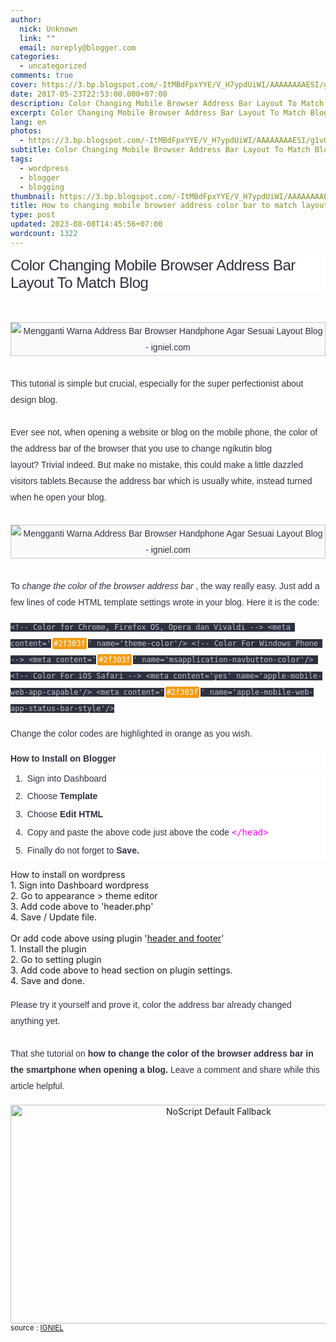 ```yaml
---
author:
  nick: Unknown
  link: ""
  email: noreply@blogger.com
categories:
  - uncategorized
comments: true
cover: https://3.bp.blogspot.com/-ItMBdFpxYYE/V_H7ypdUiWI/AAAAAAAAESI/g1v0CDfhJR4-4PAqBUijaH0erCXuOmuNQCLcB/s550/Mengganti%2BWarna%2BAddress%2BBar%2BBrowser%2BHandphone%2BAgar%2BSesuai%2BLayout%2BBlog%2B01.jpg
date: 2017-05-23T22:53:00.000+07:00
description: Color Changing Mobile Browser Address Bar Layout To Match Blog
excerpt: Color Changing Mobile Browser Address Bar Layout To Match Blog
lang: en
photos:
  - https://3.bp.blogspot.com/-ItMBdFpxYYE/V_H7ypdUiWI/AAAAAAAAESI/g1v0CDfhJR4-4PAqBUijaH0erCXuOmuNQCLcB/s550/Mengganti%2BWarna%2BAddress%2BBar%2BBrowser%2BHandphone%2BAgar%2BSesuai%2BLayout%2BBlog%2B01.jpg
subtitle: Color Changing Mobile Browser Address Bar Layout To Match Blog
tags:
  - wordpress
  - blogger
  - blogging
thumbnail: https://3.bp.blogspot.com/-ItMBdFpxYYE/V_H7ypdUiWI/AAAAAAAAESI/g1v0CDfhJR4-4PAqBUijaH0erCXuOmuNQCLcB/s550/Mengganti%2BWarna%2BAddress%2BBar%2BBrowser%2BHandphone%2BAgar%2BSesuai%2BLayout%2BBlog%2B01.jpg
title: How to changing mobile browser address color bar to match layout blog
type: post
updated: 2023-08-08T14:45:56+07:00
wordcount: 1322
---
```


<h2 style="background-color: white; border: 0px; box-sizing: border-box; color: #2f303f; font-family: Tahoma, sans-serif; font-size: 24px; font-stretch: inherit; font-weight: normal; letter-spacing: -0.5px; line-height: initial; margin: 0px 0px 10px; padding: 0px; vertical-align: baseline;"><span class="notranslate" style="border: 0px; box-sizing: border-box; font-family: inherit; font-size: inherit; font-stretch: inherit; font-style: inherit; font-variant: inherit; font-weight: inherit; line-height: inherit; margin: 0px; padding: 0px; vertical-align: baseline;">Color Changing Mobile Browser Address Bar Layout To Match Blog</span></h2><div><span class="notranslate" style="border: 0px; box-sizing: border-box; font-family: inherit; font-size: inherit; font-stretch: inherit; font-style: inherit; font-variant: inherit; font-weight: inherit; line-height: inherit; margin: 0px; padding: 0px; vertical-align: baseline;"><br></span></div><div><span class="notranslate" style="border: 0px; box-sizing: border-box; font-family: inherit; font-size: inherit; font-stretch: inherit; font-variant: inherit; font-weight: inherit; line-height: inherit; margin: 0px; padding: 0px; vertical-align: baseline;"></span><br><center style="background-color: white; border-image-outset: initial; border-image-repeat: initial; border-image-slice: initial; border-image-source: initial; border-image-width: initial; border: 0px; box-sizing: border-box; color: #2f303f; font-family: Arial, sans-serif; font-size: 14px; font-stretch: inherit; font-style: inherit; line-height: 26px; margin: 0px; padding: 0px; vertical-align: baseline;"><span class="notranslate" style="border: 0px; box-sizing: border-box; font-family: inherit; font-size: inherit; font-stretch: inherit; font-variant: inherit; font-weight: inherit; line-height: inherit; margin: 0px; padding: 0px; vertical-align: baseline;"><img alt="Mengganti Warna Address Bar Browser Handphone Agar Sesuai Layout Blog - igniel.com" border="0" src="https://3.bp.blogspot.com/-ItMBdFpxYYE/V_H7ypdUiWI/AAAAAAAAESI/g1v0CDfhJR4-4PAqBUijaH0erCXuOmuNQCLcB/s550/Mengganti%2BWarna%2BAddress%2BBar%2BBrowser%2BHandphone%2BAgar%2BSesuai%2BLayout%2BBlog%2B01.jpg" style="-webkit-transition: all 0.6s ease; background: rgb(250, 250, 250); border: 1px solid rgba(0, 0, 0, 0.2); box-sizing: border-box; font-family: inherit; font-size: inherit; font-stretch: inherit; font-style: inherit; font-variant: inherit; font-weight: inherit; height: auto; line-height: inherit; margin: 5px 0px; max-width: 100%; opacity: 1; padding: 0px; transition: all 0.6s ease; vertical-align: middle;" title="Color Changing Mobile Browser Address Bar Layout To Match Blog - igniel.com"></span></center><span class="notranslate" style="border: 0px; box-sizing: border-box; font-family: inherit; font-size: inherit; font-stretch: inherit; font-variant: inherit; font-weight: inherit; line-height: inherit; margin: 0px; padding: 0px; vertical-align: baseline;"><br style="background-color: white; box-sizing: border-box; color: #2f303f; font-family: Arial, sans-serif; font-size: 14px; line-height: 26px; margin: 0px; padding: 0px;"><span class="notranslate" style="background-color: white; border: 0px; box-sizing: border-box; color: #2f303f; font-family: &quot;arial&quot; , sans-serif; font-size: 14px; font-stretch: inherit; font-style: inherit; line-height: 26px; margin: 0px; padding: 0px; vertical-align: baseline;">This&nbsp;tutorial&nbsp;is simple but crucial, especially for the super perfectionist about design blog.</span><span style="background-color: white; color: #2f303f; font-family: &quot;arial&quot; , sans-serif; font-size: 14px; font-style: inherit; line-height: 26px;">&nbsp;</span><br style="background-color: white; box-sizing: border-box; color: #2f303f; font-family: Arial, sans-serif; font-size: 14px; line-height: 26px; margin: 0px; padding: 0px;"><br style="background-color: white; box-sizing: border-box; color: #2f303f; font-family: Arial, sans-serif; font-size: 14px; line-height: 26px; margin: 0px; padding: 0px;"><span class="notranslate" style="background-color: white; border: 0px; box-sizing: border-box; color: #2f303f; font-family: &quot;arial&quot; , sans-serif; font-size: 14px; font-stretch: inherit; font-style: inherit; line-height: 26px; margin: 0px; padding: 0px; vertical-align: baseline;">Ever see not, when opening a website or blog on the mobile phone, the color of the address bar of the browser that you use to change ngikutin blog layout?</span><span style="background-color: white; color: #2f303f; font-family: &quot;arial&quot; , sans-serif; font-size: 14px; font-style: inherit; line-height: 26px;">&nbsp;</span><span class="notranslate" style="background-color: white; border: 0px; box-sizing: border-box; color: #2f303f; font-family: &quot;arial&quot; , sans-serif; font-size: 14px; font-stretch: inherit; font-style: inherit; line-height: 26px; margin: 0px; padding: 0px; vertical-align: baseline;">Trivial indeed.</span><span style="background-color: white; color: #2f303f; font-family: &quot;arial&quot; , sans-serif; font-size: 14px; font-style: inherit; line-height: 26px;">&nbsp;</span><span class="notranslate" style="background-color: white; border: 0px; box-sizing: border-box; color: #2f303f; font-family: &quot;arial&quot; , sans-serif; font-size: 14px; font-stretch: inherit; font-style: inherit; line-height: 26px; margin: 0px; padding: 0px; vertical-align: baseline;">But make no mistake, this could make a little dazzled visitors tablets.</span><span style="background-color: white; color: #2f303f; font-family: &quot;arial&quot; , sans-serif; font-size: 14px; font-style: inherit; line-height: 26px;"></span><span class="notranslate" style="background-color: white; border: 0px; box-sizing: border-box; color: #2f303f; font-family: &quot;arial&quot; , sans-serif; font-size: 14px; font-stretch: inherit; font-style: inherit; line-height: 26px; margin: 0px; padding: 0px; vertical-align: baseline;">Because the address bar which is usually white, instead turned when he open your blog.</span><span style="background-color: white; color: #2f303f; font-family: &quot;arial&quot; , sans-serif; font-size: 14px; font-style: inherit; line-height: 26px;">&nbsp;</span><br style="background-color: white; box-sizing: border-box; color: #2f303f; font-family: Arial, sans-serif; font-size: 14px; line-height: 26px; margin: 0px; padding: 0px;"><br style="background-color: white; box-sizing: border-box; color: #2f303f; font-family: Arial, sans-serif; font-size: 14px; line-height: 26px; margin: 0px; padding: 0px;"><center style="background-color: white; border-image-outset: initial; border-image-repeat: initial; border-image-slice: initial; border-image-source: initial; border-image-width: initial; border: 0px; box-sizing: border-box; color: #2f303f; font-family: Arial, sans-serif; font-size: 14px; font-stretch: inherit; font-style: inherit; line-height: 26px; margin: 0px; padding: 0px; vertical-align: baseline;"><img alt="Mengganti Warna Address Bar Browser Handphone Agar Sesuai Layout Blog - igniel.com" border="0" src="https://2.bp.blogspot.com/-ukFyNf-oUtA/V_H_dfaBqbI/AAAAAAAAESU/SqMY-o59USQkIRIX-Qy9Svk1xeN_nD_sACLcB/s1600/Mengganti%2BWarna%2BAddress%2BBar%2BBrowser%2BHandphone%2BAgar%2BSesuai%2BLayout%2BBlog%2B02.jpg" style="-webkit-transition: all 0.6s ease; background: rgb(250, 250, 250); border: 1px solid rgba(0, 0, 0, 0.2); box-sizing: border-box; font-family: inherit; font-size: inherit; font-stretch: inherit; font-style: inherit; font-variant: inherit; font-weight: inherit; height: auto; line-height: inherit; margin: 5px 0px; max-width: 100%; opacity: 1; padding: 0px; transition: all 0.6s ease; vertical-align: middle;" title="Color Changing Mobile Browser Address Bar Layout To Match Blog - igniel.com"></center><br style="background-color: white; box-sizing: border-box; color: #2f303f; font-family: Arial, sans-serif; font-size: 14px; line-height: 26px; margin: 0px; padding: 0px;"><span class="notranslate" style="background-color: white; border: 0px; box-sizing: border-box; color: #2f303f; font-family: &quot;arial&quot; , sans-serif; font-size: 14px; font-stretch: inherit; line-height: 26px; margin: 0px; padding: 0px; vertical-align: baseline;"><span style="font-style: inherit;">To&nbsp;</span><i>change the color of the browser address bar</i><span style="font-style: inherit;">&nbsp;, the way really easy.</span></span><span style="background-color: white; color: #2f303f; font-family: &quot;arial&quot; , sans-serif; font-size: 14px; font-style: inherit; line-height: 26px;">&nbsp;</span><span class="notranslate" style="background-color: white; border: 0px; box-sizing: border-box; color: #2f303f; font-family: &quot;arial&quot; , sans-serif; font-size: 14px; font-stretch: inherit; font-style: inherit; line-height: 26px; margin: 0px; padding: 0px; vertical-align: baseline;">Just add a few lines of code HTML template settings wrote in your blog.</span><span style="background-color: white; color: #2f303f; font-family: &quot;arial&quot; , sans-serif; font-size: 14px; font-style: inherit; line-height: 26px;">&nbsp;</span><span class="notranslate" style="background-color: white; border: 0px; box-sizing: border-box; color: #2f303f; font-family: &quot;arial&quot; , sans-serif; font-size: 14px; font-stretch: inherit; font-style: inherit; line-height: 26px; margin: 0px; padding: 0px; vertical-align: baseline;">Here it is the code:</span><span style="background-color: white; color: #2f303f; font-family: &quot;arial&quot; , sans-serif; font-size: 14px; font-style: inherit; line-height: 26px;">&nbsp;</span></span></div><pre class="tr_bq"><span style="background-color: #2f303f; color: #bdc3c7; font-family: &quot;source code pro&quot; , &quot;menlo&quot; , &quot;consolas&quot; , &quot;monaco&quot; , monospace; font-size: 12px; line-height: 26px; white-space: pre-wrap;">&lt;!-- Color for Chrome, Firefox OS, Opera dan Vivaldi --&gt; &lt;meta content='</span><mark style="background-color: rgb(243, 156, 18) !important; border-radius: 2px; border: 0px; box-sizing: border-box; color: rgb(255, 255, 255) !important; font-family: 'source code pro', menlo, consolas, monaco, monospace; font-size: 12px; font-stretch: inherit; line-height: 26px; margin: 0px 2px; padding: 2px; vertical-align: baseline; white-space: pre-wrap;">#2f303f</mark><span style="background-color: #2f303f; color: #bdc3c7; font-family: &quot;source code pro&quot; , &quot;menlo&quot; , &quot;consolas&quot; , &quot;monaco&quot; , monospace; font-size: 12px; line-height: 26px; white-space: pre-wrap;">' name='theme-color'/&gt; &lt;!-- Color For Windows Phone --&gt; &lt;meta content='</span><mark style="background-color: rgb(243, 156, 18) !important; border-radius: 2px; border: 0px; box-sizing: border-box; color: rgb(255, 255, 255) !important; font-family: 'source code pro', menlo, consolas, monaco, monospace; font-size: 12px; font-stretch: inherit; line-height: 26px; margin: 0px 2px; padding: 2px; vertical-align: baseline; white-space: pre-wrap;">#2f303f</mark><span style="background-color: #2f303f; color: #bdc3c7; font-family: &quot;source code pro&quot; , &quot;menlo&quot; , &quot;consolas&quot; , &quot;monaco&quot; , monospace; font-size: 12px; line-height: 26px; white-space: pre-wrap;">' name='msapplication-navbutton-color'/&gt; &lt;!-- Color For iOS Safari --&gt; &lt;meta content='yes' name='apple-mobile-web-app-capable'/&gt; &lt;meta content='</span><mark style="background-color: rgb(243, 156, 18) !important; border-radius: 2px; border: 0px; box-sizing: border-box; color: rgb(255, 255, 255) !important; font-family: 'source code pro', menlo, consolas, monaco, monospace; font-size: 12px; font-stretch: inherit; line-height: 26px; margin: 0px 2px; padding: 2px; vertical-align: baseline; white-space: pre-wrap;">#2f303f</mark><span style="background-color: #2f303f; color: #bdc3c7; font-family: &quot;source code pro&quot; , &quot;menlo&quot; , &quot;consolas&quot; , &quot;monaco&quot; , monospace; font-size: 12px; line-height: 26px; white-space: pre-wrap;">' name='apple-mobile-web-app-status-bar-style'/&gt;</span></pre><div><span class="notranslate" style="border: 0px; box-sizing: border-box; font-family: inherit; font-size: inherit; font-stretch: inherit; font-style: inherit; font-variant: inherit; font-weight: inherit; line-height: inherit; margin: 0px; padding: 0px; vertical-align: baseline;"><span class="notranslate" style="background-color: white; border: 0px; box-sizing: border-box; color: #2f303f; font-family: &quot;arial&quot; , sans-serif; font-size: 14px; font-stretch: inherit; line-height: 26px; margin: 0px; padding: 0px; vertical-align: baseline;">Change the color codes are highlighted in orange as you wish.</span><span style="background-color: white; color: #2f303f; font-family: &quot;arial&quot; , sans-serif; font-size: 14px; line-height: 26px;">&nbsp;</span><br style="background-color: white; box-sizing: border-box; color: #2f303f; font-family: Arial, sans-serif; font-size: 14px; line-height: 26px; margin: 0px; padding: 0px;"></span><br><h2 style="background-color: white; border: 0px; box-sizing: border-box; color: #2f303f; font-family: Arial, sans-serif; font-size: 14px; font-stretch: inherit; line-height: 1.5em; margin: 0px; padding: 0px 0px 5px; vertical-align: baseline;"><span class="notranslate" style="border: 0px; box-sizing: border-box; font-family: inherit; font-size: inherit; font-stretch: inherit; font-style: inherit; font-variant: inherit; font-weight: inherit; line-height: inherit; margin: 0px; padding: 0px; vertical-align: baseline;"><span class="notranslate" style="border: 0px; box-sizing: border-box; font-family: inherit; font-size: inherit; font-stretch: inherit; font-style: inherit; font-variant: inherit; font-weight: inherit; line-height: inherit; margin: 0px; padding: 0px; vertical-align: baseline;">How to Install on Blogger</span></span></h2><ol style="background-color: white; border: 0px; box-sizing: border-box; color: #2f303f; counter-reset: li 0; font-family: Arial, sans-serif; font-size: 14px; font-stretch: inherit; line-height: 26px; list-style: none; margin: 0px; padding: 0px; vertical-align: baseline;"><li style="border: 0px; box-sizing: border-box; font-family: inherit; font-size: inherit; font-stretch: inherit; font-style: inherit; font-variant: inherit; font-weight: inherit; line-height: inherit; list-style-type: decimal; margin: 0.2em 0px 0px 1.7em; padding: 0px 3px; vertical-align: baseline;"><span class="notranslate" style="border: 0px; box-sizing: border-box; font-family: inherit; font-size: inherit; font-stretch: inherit; font-style: inherit; font-variant: inherit; font-weight: inherit; line-height: inherit; margin: 0px; padding: 0px; vertical-align: baseline;"><span class="notranslate" style="border: 0px; box-sizing: border-box; font-family: inherit; font-size: inherit; font-stretch: inherit; font-style: inherit; font-variant: inherit; font-weight: inherit; line-height: inherit; margin: 0px; padding: 0px; vertical-align: baseline;">Sign into Dashboard</span></span></li><span class="notranslate" style="border: 0px; box-sizing: border-box; font-family: inherit; font-size: inherit; font-stretch: inherit; font-style: inherit; font-variant: inherit; font-weight: inherit; line-height: inherit; margin: 0px; padding: 0px; vertical-align: baseline;"><li style="border: 0px; box-sizing: border-box; font-family: inherit; font-size: inherit; font-stretch: inherit; font-style: inherit; font-variant: inherit; font-weight: inherit; line-height: inherit; list-style-type: decimal; margin: 0.2em 0px 0px 1.7em; padding: 0px 3px; vertical-align: baseline;"><span class="notranslate" style="border: 0px; box-sizing: border-box; font-family: inherit; font-size: inherit; font-stretch: inherit; font-style: inherit; font-variant: inherit; font-weight: inherit; line-height: inherit; margin: 0px; padding: 0px; vertical-align: baseline;">Choose&nbsp;<b style="border: 0px; box-sizing: border-box; font-family: inherit; font-size: inherit; font-stretch: inherit; font-style: inherit; font-variant: inherit; line-height: inherit; margin: 0px; padding: 0px; vertical-align: baseline;">Template</b></span></li><li style="border: 0px; box-sizing: border-box; font-family: inherit; font-size: inherit; font-stretch: inherit; font-style: inherit; font-variant: inherit; font-weight: inherit; line-height: inherit; list-style-type: decimal; margin: 0.2em 0px 0px 1.7em; padding: 0px 3px; vertical-align: baseline;"><span class="notranslate" style="border: 0px; box-sizing: border-box; font-family: inherit; font-size: inherit; font-stretch: inherit; font-style: inherit; font-variant: inherit; font-weight: inherit; line-height: inherit; margin: 0px; padding: 0px; vertical-align: baseline;">Choose&nbsp;<b style="border: 0px; box-sizing: border-box; font-family: inherit; font-size: inherit; font-stretch: inherit; font-style: inherit; font-variant: inherit; line-height: inherit; margin: 0px; padding: 0px; vertical-align: baseline;">Edit HTML</b></span></li><li style="border: 0px; box-sizing: border-box; font-family: inherit; font-size: inherit; font-stretch: inherit; font-style: inherit; font-variant: inherit; font-weight: inherit; line-height: inherit; list-style-type: decimal; margin: 0.2em 0px 0px 1.7em; padding: 0px 3px; vertical-align: baseline;"><span class="notranslate" style="border: 0px; box-sizing: border-box; font-family: inherit; font-size: inherit; font-stretch: inherit; font-style: inherit; font-variant: inherit; font-weight: inherit; line-height: inherit; margin: 0px; padding: 0px; vertical-align: baseline;">Copy and paste the above code just above the code&nbsp;<code style="border: 0px; box-sizing: border-box; color: magenta; font-family: monospace, monospace; font-size: inherit; font-stretch: inherit; font-style: inherit; font-variant: inherit; font-weight: inherit; line-height: inherit; margin: 0px; padding: 0px; vertical-align: baseline;">&lt;/head&gt;</code></span></li><li style="border: 0px; box-sizing: border-box; font-family: inherit; font-size: inherit; font-stretch: inherit; font-style: inherit; font-variant: inherit; font-weight: inherit; line-height: inherit; list-style-type: decimal; margin: 0.2em 0px 0px 1.7em; padding: 0px 3px; vertical-align: baseline;"><span class="notranslate" style="border: 0px; box-sizing: border-box; font-family: inherit; font-size: inherit; font-stretch: inherit; font-style: inherit; font-variant: inherit; font-weight: inherit; line-height: inherit; margin: 0px; padding: 0px; vertical-align: baseline;">Finally do not forget to&nbsp;<b style="border: 0px; box-sizing: border-box; font-family: inherit; font-size: inherit; font-stretch: inherit; font-style: inherit; font-variant: inherit; line-height: inherit; margin: 0px; padding: 0px; vertical-align: baseline;">Save.</b></span></li></span></ol><div><span class="notranslate" style="border: 0px; box-sizing: border-box; font-family: inherit; font-size: inherit; font-stretch: inherit; font-style: inherit; font-variant: inherit; font-weight: inherit; line-height: inherit; margin: 0px; padding: 0px; vertical-align: baseline;"><br></span></div><div><span class="notranslate" style="border: 0px; box-sizing: border-box; font-family: inherit; font-size: inherit; font-stretch: inherit; font-style: inherit; font-variant: inherit; font-weight: inherit; line-height: inherit; margin: 0px; padding: 0px; vertical-align: baseline;">How to install on wordpress</span></div><div><span class="notranslate" style="border: 0px; box-sizing: border-box; font-family: inherit; font-size: inherit; font-stretch: inherit; font-style: inherit; font-variant: inherit; font-weight: inherit; line-height: inherit; margin: 0px; padding: 0px; vertical-align: baseline;">1. Sign into Dashboard wordpress</span></div><div><span class="notranslate" style="border: 0px; box-sizing: border-box; font-family: inherit; font-size: inherit; font-stretch: inherit; font-style: inherit; font-variant: inherit; font-weight: inherit; line-height: inherit; margin: 0px; padding: 0px; vertical-align: baseline;">2. Go to appearance &gt; theme editor</span></div><div><span class="notranslate" style="border: 0px; box-sizing: border-box; font-family: inherit; font-size: inherit; font-stretch: inherit; font-style: inherit; font-variant: inherit; font-weight: inherit; line-height: inherit; margin: 0px; padding: 0px; vertical-align: baseline;">3. Add code above to 'header.php'</span></div><div><span class="notranslate" style="border: 0px; box-sizing: border-box; font-family: inherit; font-size: inherit; font-stretch: inherit; font-style: inherit; font-variant: inherit; font-weight: inherit; line-height: inherit; margin: 0px; padding: 0px; vertical-align: baseline;">4. Save / Update file.</span></div><div><span class="notranslate" style="border: 0px; box-sizing: border-box; font-family: inherit; font-size: inherit; font-stretch: inherit; font-style: inherit; font-variant: inherit; font-weight: inherit; line-height: inherit; margin: 0px; padding: 0px; vertical-align: baseline;"><br></span></div><div><span class="notranslate" style="border: 0px; box-sizing: border-box; font-family: inherit; font-size: inherit; font-stretch: inherit; font-style: inherit; font-variant: inherit; font-weight: inherit; line-height: inherit; margin: 0px; padding: 0px; vertical-align: baseline;">Or add code above using plugin '<a href="http://google.me/search?q=header%20footer%20wordpress%20plugin" target="_blank" rel="noopener noreferer nofollow">header and footer</a>'</span><br><span class="notranslate" style="border: 0px; box-sizing: border-box; font-family: inherit; font-size: inherit; font-stretch: inherit; font-style: inherit; font-variant: inherit; font-weight: inherit; line-height: inherit; margin: 0px; padding: 0px; vertical-align: baseline;">1. Install the plugin</span><br><span class="notranslate" style="border: 0px; box-sizing: border-box; font-family: inherit; font-size: inherit; font-stretch: inherit; font-style: inherit; font-variant: inherit; font-weight: inherit; line-height: inherit; margin: 0px; padding: 0px; vertical-align: baseline;">2. Go to setting plugin</span><br><span class="notranslate" style="border: 0px; box-sizing: border-box; font-family: inherit; font-size: inherit; font-stretch: inherit; font-style: inherit; font-variant: inherit; font-weight: inherit; line-height: inherit; margin: 0px; padding: 0px; vertical-align: baseline;">3. Add code above to head section on plugin settings.</span><br><span class="notranslate" style="border: 0px; box-sizing: border-box; font-family: inherit; font-size: inherit; font-stretch: inherit; font-style: inherit; font-variant: inherit; font-weight: inherit; line-height: inherit; margin: 0px; padding: 0px; vertical-align: baseline;">4. Save and done.</span></div><div><span class="notranslate" style="border: 0px; box-sizing: border-box; font-family: inherit; font-size: inherit; font-stretch: inherit; font-style: inherit; font-variant: inherit; font-weight: inherit; line-height: inherit; margin: 0px; padding: 0px; vertical-align: baseline;"><br></span></div><span class="notranslate" style="border: 0px; box-sizing: border-box; font-family: inherit; font-size: inherit; font-stretch: inherit; font-style: inherit; font-variant: inherit; font-weight: inherit; line-height: inherit; margin: 0px; padding: 0px; vertical-align: baseline;"><span class="notranslate" style="background-color: white; border: 0px; box-sizing: border-box; color: #2f303f; font-family: &quot;arial&quot; , sans-serif; font-size: 14px; font-stretch: inherit; line-height: 26px; margin: 0px; padding: 0px; vertical-align: baseline;">Please try it yourself and prove it, color the address bar already changed anything yet.</span><span style="background-color: white; color: #2f303f; font-family: &quot;arial&quot; , sans-serif; font-size: 14px; line-height: 26px;">&nbsp;</span><br style="background-color: white; box-sizing: border-box; color: #2f303f; font-family: Arial, sans-serif; font-size: 14px; line-height: 26px; margin: 0px; padding: 0px;"><br style="background-color: white; box-sizing: border-box; color: #2f303f; font-family: Arial, sans-serif; font-size: 14px; line-height: 26px; margin: 0px; padding: 0px;"><span class="notranslate" style="background-color: white; border: 0px; box-sizing: border-box; color: #2f303f; font-family: &quot;arial&quot; , sans-serif; font-size: 14px; font-stretch: inherit; line-height: 26px; margin: 0px; padding: 0px; vertical-align: baseline;">That she tutorial on&nbsp;<b style="border: 0px; box-sizing: border-box; font-family: inherit; font-size: inherit; font-stretch: inherit; font-style: inherit; font-variant: inherit; line-height: inherit; margin: 0px; padding: 0px; vertical-align: baseline;">how to change the color of the browser address bar in the smartphone when opening a blog.</b></span><span style="background-color: white; color: #2f303f; font-family: &quot;arial&quot; , sans-serif; font-size: 14px; line-height: 26px;">&nbsp;</span><span class="notranslate" style="background-color: white; border: 0px; box-sizing: border-box; color: #2f303f; font-family: &quot;arial&quot; , sans-serif; font-size: 14px; font-stretch: inherit; line-height: 26px; margin: 0px; padding: 0px; vertical-align: baseline;">Leave a comment and share while this article helpful.</span></span></div><style amp-custom="">.thumb-post{text-align:center;margin:0;padding:0;width:100%} .thumb-post amp-img{width:100%;max-width:100%;height:auto;min-height:450px;max-height:600px;margin:0} </style>  <br><div class="thumb-post"><noscript><img src="https://scontent.fsub2-1.fna.fbcdn.net/v/t1.0-9/fr/cp0/e15/q65/17796846_1773189839677671_6977008867135609966_n.png.jpg?efg=eyJpIjoidCJ9&amp;oh=292c21d1c58e8e185a8d6c63dec60c5a&amp;oe=5957C4B8" width="650" height="350" alt="NoScript Default Fallback" title="default fallback"></noscript> </div><small>source : <a href="//igniel.com" rel="nofollow">IGNIEL</a></small>